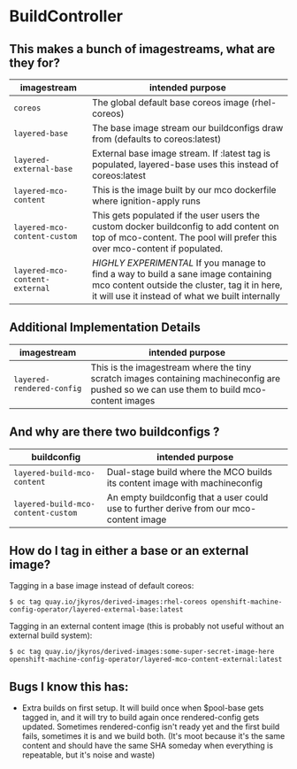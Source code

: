 # BuildController

## This makes a bunch of imagestreams, what are they for?

|imagestream| intended purpose|
|---|---|
|`coreos`                            | The global default base coreos image (rhel-coreos) |
|`layered-base`                    |   The base image stream our buildconfigs draw from (defaults to coreos:latest) |
|`layered-external-base`           |External base image stream. If :latest tag is populated, layered-base uses this instead of coreos:latest|  
|`layered-mco-content`        | This is the image built by our mco dockerfile where ignition-apply runs |
|`layered-mco-content-custom`   |This gets populated if the user users the custom docker buildconfig to add content on top of mco-content. The pool will prefer this over mco-content if populated. |
|`layered-mco-content-external` |*HIGHLY EXPERIMENTAL* If you manage to find a way to build a sane image containing mco content outside the cluster, tag it in here, it will use it instead of what we built internally|

## Additional Implementation Details

|imagestream| intended purpose|
|---|---|
|`layered-rendered-config`     |This is the imagestream where the tiny scratch images containing machineconfig are pushed so we can use them to build mco-content images|

## And why are there two buildconfigs ?

|buildconfig| intended purpose|
|---|---|
|`layered-build-mco-content`| Dual-stage build where the MCO builds its content image with machineconfig| 
|`layered-build-mco-content-custom`| An empty buildconfig that a user could use to further derive from our mco-content image


## How do I tag in either a base or an external image?

Tagging in a base image instead of default coreos:
```
$ oc tag quay.io/jkyros/derived-images:rhel-coreos openshift-machine-config-operator/layered-external-base:latest
```

Tagging in an external content image (this is probably not useful without an external build system):
```
$ oc tag quay.io/jkyros/derived-images:some-super-secret-image-here openshift-machine-config-operator/layered-mco-content-external:latest
```

## Bugs I know this has:

- Extra builds on first setup. It will build once when $pool-base gets tagged in, and it will try to build again once rendered-config gets updated. Sometimes rendered-config isn't ready yet and the first build fails, sometimes it is and we build both. (It's moot because it's the same content and should have the same SHA someday when everything is repeatable, but it's noise and waste)

